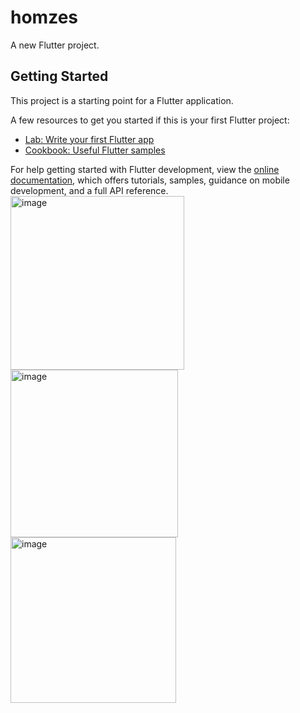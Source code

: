 # homzes

A new Flutter project.

## Getting Started

This project is a starting point for a Flutter application.

A few resources to get you started if this is your first Flutter project:

- [Lab: Write your first Flutter app](https://docs.flutter.dev/get-started/codelab)
- [Cookbook: Useful Flutter samples](https://docs.flutter.dev/cookbook)

For help getting started with Flutter development, view the
[online documentation](https://docs.flutter.dev/), which offers tutorials,
samples, guidance on mobile development, and a full API reference.
<img width="278" alt="image" src="https://github.com/user-attachments/assets/c3034b1d-0313-4fa9-84b1-b5b53ffd034d" />
<img width="268" alt="image" src="https://github.com/user-attachments/assets/fc42d10c-c6e6-4a0d-8b2f-28a9af64e496" />
<img width="265" alt="image" src="https://github.com/user-attachments/assets/b886d2ff-ecb3-4826-b745-020f61b7ed80" />





